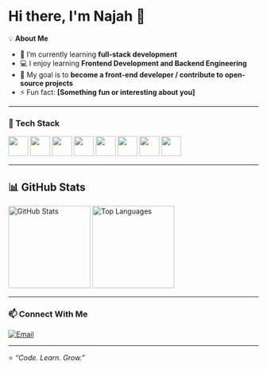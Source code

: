 # Hi there, I'm Najah 👋

<!--
**najbt/najbt** is a ✨ _special_ ✨ repository because its `README.md` (this file) appears on your GitHub profile.

Here are some ideas to get you started:

- 🔭 I’m currently working on ...
- 🌱 I’m currently learning ...
- 👯 I’m looking to collaborate on ...
- 🤔 I’m looking for help with ...
- 💬 Ask me about ...
- 📫 How to reach me: ...
- 😄 Pronouns: ...
- ⚡ Fun fact: ...
-->

💡 **About Me**
- 🌱 I’m currently learning **full-stack development**
- 💻 I enjoy learning **Frontend Development and Backend Engineering**
- 🎯 My goal is to **become a front-end developer / contribute to open-source projects**
- ⚡ Fun fact: **[Something fun or interesting about you]**

---

### 🧰 Tech Stack
<p>
  <!-- <a href="https://developer.mozilla.org/en-US/docs/Web/HTML" target="_blank"><img src="https://cdn.simpleicons.org/html5/E34F26" width="40" height="40" /></a> -->
  <!-- <a href="https://developer.mozilla.org/en-US/docs/Web/CSS" target="_blank"><img src="https://cdn.simpleicons.org/css3/1572B6" width="40" height="40" /></a> -->
  <a href="https://sass-lang.com/" target="_blank"><img src="https://cdn.simpleicons.org/sass/CC6699" width="40" height="40" /></a>
  <!-- <a href="https://developer.mozilla.org/en-US/docs/Web/JavaScript" target="_blank"><img src="https://cdn.simpleicons.org/javascript/F7DF1E" width="40" height="40" /></a> -->
  <a href="https://www.json.org/json-en.html" target="_blank"><img src="https://cdn.simpleicons.org/json/F7DF1E" width="40" height="40" /></a>
  <a href="https://react.dev/" target="_blank"><img src="https://cdn.simpleicons.org/react/61DAFB" width="40" height="40" /></a>
  <a href="https://nodejs.org/" target="_blank"><img src="https://cdn.simpleicons.org/nodedotjs/5FA04E" width="40" height="40" /></a>
  <a href="https://expressjs.com/" target="_blank"><img src="https://cdn.simpleicons.org/express/000000" width="40" height="40" /></a>
  <a href="https://www.postman.com/" target="_blank"><img src="https://cdn.simpleicons.org/postman/FF6C37" width="40" height="40" /></a>
  <a href="https://www.mongodb.com/" target="_blank"><img src="https://cdn.simpleicons.org/mongodb/47A248" width="40" height="40" /></a>
  <a href="https://insomnia.rest/" target="_blank"><img src="https://cdn.jsdelivr.net/gh/devicons/devicon/icons/insomnia/insomnia-original.svg" width="40" height="40" /></a>
</p>




<!--*(Add or remove badges depending on what you know)*-->

---

## 📊 GitHub Stats
<p>
  <img src="https://github-readme-stats.vercel.app/api?username=najbt&show_icons=true&theme=transparent&hide_border=true" alt="GitHub Stats" height="165" />
  <img src="https://github-readme-stats.vercel.app/api/top-langs/?username=najbt&layout=compact&theme=transparent&hide_border=true" alt="Top Languages" height="165" />
</p>

---

### 📫 Connect With Me
<!--[![LinkedIn](https://img.shields.io/badge/LinkedIn-0077B5?style=for-the-badge&logo=linkedin&logoColor=white)]([your-linkedin-link])-->
[![Email](https://img.shields.io/badge/Email-D14836?style=for-the-badge&logo=gmail&logoColor=white)](mailto:najabatshukur@gmail.com)

---

⭐️ *“Code. Learn. Grow.”*  

